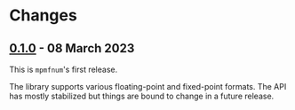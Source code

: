 # Changes

## [0.1.0] - 08 March 2023

This is `mpmfnum`'s first release.

The library supports various floating-point and fixed-point formats.
The API has mostly stabilized but things are bound to change in a future release.

<!-- next-url -->
[0.1.0]: https://github.com/egraphs-good/egg/tree/v0.1.0
